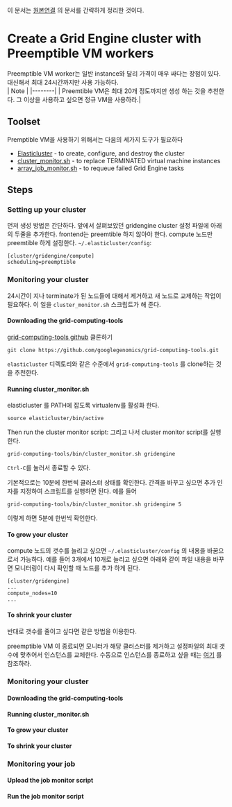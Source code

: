 이 문서는 [원본연결](http://googlegenomics.readthedocs.io/en/latest/use_cases/setup_gridengine_cluster_on_compute_engine/preemptible_vms.html#monitoring-your-job) 의 문서를 간략하게 정리한 것이다.

# Create a Grid Engine cluster with Preemptible VM workers
Preemptible VM worker는 일반 instance와 달리 가격이 매우 싸다는 장점이 있다. 대신해서 최대 24시간까지만 사용 가능하다.  
| Note |
|--------|
| Preemtible VM은 최대 20개 정도까지만 생성 하는 것을 추천한다. 그 이상을 사용하고 싶으면 정규 VM을 사용하라.|

## Toolset
Premptible VM을 사용하기 위해서는 다음의 세가지 도구가 필요하다
* [Elasticluster](https://elasticluster.readthedocs.org/) - to create, configure, and destroy the cluster
* [cluster_monitor.sh](https://github.com/googlegenomics/grid-computing-tools/blob/master/bin/cluster_monitor.sh) - to replace TERMINATED virtual machine instances
* [array_job_monitor.sh](https://github.com/googlegenomics/grid-computing-tools/blob/master/tools/array_job_monitor.sh) - to requeue failed Grid Engine tasks

## Steps

### Setting up your cluster
먼저 생성 방법은 간단하다. 앞에서 살펴보았던 gridengine cluster 설정 파일에 아래의 두줄을 추가한다.
frontend는 preemtible 하지 않아야 한다. compute 노드만 preemtible 하게 설정한다.
`~/.elasticluster/config`: 
```
[cluster/gridengine/compute]
scheduling=preemptible
```

### Monitoring your cluster
24시간이 지나 terminate가 된 노드들에 대해서 제거하고 새 노드로 교제하는 작업이 필요하다. 이 일을 `cluster_monitor.sh` 스크립트가 해 준다.

#### Downloading the grid-computing-tools
[grid-computing-tools github](https://github.com/googlegenomics/grid-computing-tools) 클론하기
```
git clone https://github.com/googlegenomics/grid-computing-tools.git
```
`elasticluster` 디렉토리와 같은 수준에서 `grid-computing-tools` 를 clone하는 것을 추천한다.

#### Running cluster_monitor.sh
elasticluster 를 PATH에 잡도록 virtualenv를 활성화 한다. 
```
source elasticluster/bin/active
```
Then run the cluster monitor script:
그리고 나서 cluster monitor script를 실행한다. 
```
grid-computing-tools/bin/cluster_monitor.sh gridengine
```
`Ctrl-C`를 눌러서 종료할 수 있다. 

기본적으로는 10분에 한번씩 클러스터 상태를 확인한다. 간격을 바꾸고 싶으면 추가 인자를 지정하여 스크립트를 실행하면 된다. 예를 들어
```
grid-computing-tools/bin/cluster_monitor.sh gridengine 5
```
이렇게 하면 5분에 한번씩 확인한다.

#### To grow your cluster
compute 노드의 갯수를 늘리고 싶으면 `~/.elasticluster/config` 의 내용을 바꿈으로서 가능하다. 예를 들어 3개에서 10개로 늘리고 싶으면 아래와 같이 파일 내용을 바꾸면 모니터링이 다시 확인할 때 노드를 추가 하게 된다. 
```
[cluster/gridengine]
...
compute_nodes=10
...
```

#### To shrink your cluster
반대로 갯수를 줄이고 싶다면 같은 방법을 이용한다.

preemptible VM 이 종료되면 모니터가 해당 클러스터를 제거하고 설정파일의 최대 갯수에 맞추어서 인스턴스를 교체한다. 수동으로 인스턴스를 종료하고 싶을 때는 [여기](https://cloud.google.com/compute/docs/instances/stopping-or-deleting-an-instance) 를 참조하라. 

### Monitoring your cluster

#### Downloading the grid-computing-tools
#### Running cluster_monitor.sh
#### To grow your cluster
#### To shrink your cluster

### Monitoring your job
#### Upload the job monitor script
#### Run the job monitor script

